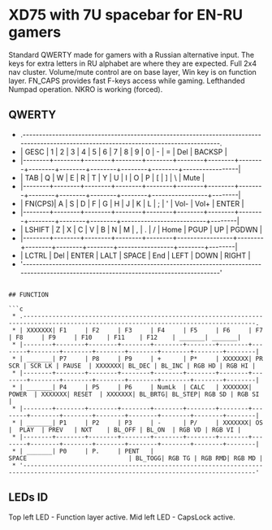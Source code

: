 # XD75 with 7U spacebar for EN-RU gamers

Standard QWERTY made for gamers with a Russian alternative input.
The keys for extra letters in RU alphabet are where they are expected.
Full 2x4 nav cluster. 
Volume/mute control are on base layer, Win key is on function layer.
FN_CAPS provides fast F-keys access while gaming. Lefthanded Numpad operation.
NKRO is working (forced).

## QWERTY
 * .--------------------------------------------------------------------------------------------------------------------------------------.
 * | GESC   | 1      | 2      | 3      | 4      | 5      | 6      | 7      | 8      | 9      | 0      | -      | =      | Del    | BACKSP |
 * |--------+--------+--------+--------+--------+--------+--------+--------+--------+--------+--------+--------+--------+-----------------|
 * | TAB    | Q      | W      | E      | R      | T      | Y      | U      | I      | O      | P      | [      | ]      | \      | Mute   |
 * |--------+--------+--------+--------+--------+--------+--------+--------+--------+--------+--------+--------+-----------------+--------|
 * | FN(CPS)| A      | S      | D      | F      | G      | H      | J      | K      | L      | ;      | '      | Vol-   | Vol+   | ENTER  |
 * |--------+--------+--------+--------+--------+--------+--------+--------+--------+--------+--------+--------------------------+--------|
 * | LSHIFT | Z      | X      | C      | V      | B      | N      | M      | ,      | .      | /      | Home   | PGUP   | UP     | PGDWN  |
 * |--------+--------+--------+--------+--------+-----------------+--------+--------+--------+--------+-----------------+--------+--------|
 * | LCTRL  | Del    | ENTER  | LALT   |                             SPACE                            | End    | LEFT   | DOWN   | RIGHT  |
 * '--------------------------------------------------------------------------------------------------------------------------------------'

```

## FUNCTION

```c
 * .--------------------------------------------------------------------------------------------------------------------------------------.
 * | XXXXXXX| F1     | F2     | F3     | F4     | F5     | F6     | F7     | F8     | F9     | F10    | F11    | F12    | _______| _______|
 * |--------+--------+--------+--------+--------+--------+--------+--------+--------+--------+--------+--------+--------+--------+--------|
 * | _______| P7     | P8     | P9     | +      | P*     | XXXXXXX| PR SCR | SCR LK | PAUSE  | XXXXXXX| BL_DEC | BL_INC | RGB HD | RGB HI |
 * |--------+--------+--------+--------+--------+--------+--------+--------+--------+--------+--------+--------+--------+--------+--------|
 * | _______| P4     | P5     | P6     | NumLk  | CALC   | XXXXXXX| POWER  | XXXXXXX| RESET  | XXXXXXX| BL_BRTG| BL_STEP| RGB SD | RGB SI |
 * |--------+--------+--------+--------+--------+--------+--------+--------+--------+--------+--------+--------+--------+--------+--------|
 * | _______| P1     | P2     | P3     | -      | P/     | XXXXXXX| OS     |  PLAY  | PREV   | NXT    | BL_OFF | BL_ON  | RGB VD | RGB VI |
 * |--------+--------+--------+--------+--------+--------+--------+--------+--------+--------+--------+--------+--------+--------+--------|
 * | _______| P0     | P.     | PENT   |                             SPACE                            | BL_TOGG| RGB TG | RGB RMD| RGB MD |
 * '--------------------------------------------------------------------------------------------------------------------------------------'
```


## LEDs ID

Top left LED - Function layer active.
Mid left LED - CapsLock active.
